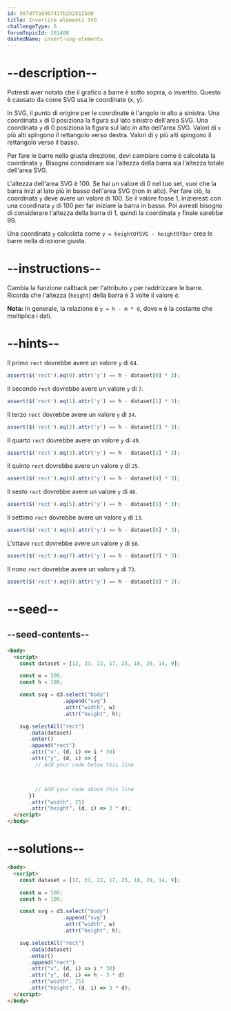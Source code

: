 ```yaml
---
id: 587d7fa9367417b2b2512bd0
title: Invertire elementi SVG
challengeType: 6
forumTopicId: 301488
dashedName: invert-svg-elements
---
```


# --description--

Potresti aver notato che il grafico a barre è sotto soprra, o invertito. Questo è causato da come SVG usa le coordinate (x, y).

In SVG, il punto di origine per le coordinate è l'angolo in alto a sinistra. Una coordinata `x` di 0 posiziona la figura sul lato sinistro dell'area SVG. Una coordinata `y` di 0 posiziona la figura sul lato in alto dell'area SVG. Valori di `x` più alti spingono il rettangolo verso destra. Valori di `y` più alti spingono il rettangolo verso il basso.

Per fare le barre nella giusta direzione, devi cambiare come è calcolata la coordinata `y`. Bisogna considerare sia l'altezza della barra sia l'altezza totale dell'area SVG.

L'altezza dell'area SVG è 100. Se hai un valore di 0 nel tuo set, vuoi che la barra inizi al lato più in basso dell'area SVG (non in alto). Per fare ciò, la coordinata `y` deve avere un valore di 100. Se il valore fosse 1, inizieresti con una coordinata `y` di 100 per far iniziare la barra in basso. Poi avresti bisogno di considerare l'altezza della barra di 1, quindi la coordinata `y` finale sarebbe 99.

Una coordinata `y` calcolata come `y = heightOfSVG - heightOfBar` crea le barre nella direzione giusta.

# --instructions--

Cambia la funzione callback per l'attributo `y` per raddrizzare le barre. Ricorda che l'altezza (`height`) della barra è 3 volte il valore `d`.

**Nota:** In generale, la relazione è `y = h - m * d`, dove `m` è la costante che moltiplica i dati.

# --hints--

Il primo `rect` dovrebbe avere un valore `y` di `64`.

```js
assert($('rect').eq(0).attr('y') == h - dataset[0] * 3);
```

Il secondo `rect` dovrebbe avere un valore `y` di `7`.

```js
assert($('rect').eq(1).attr('y') == h - dataset[1] * 3);
```

Il terzo `rect` dovrebbe avere un valore `y` di `34`.

```js
assert($('rect').eq(2).attr('y') == h - dataset[2] * 3);
```

Il quarto `rect` dovrebbe avere un valore `y` di `49`.

```js
assert($('rect').eq(3).attr('y') == h - dataset[3] * 3);
```

Il quinto `rect` dovrebbe avere un valore `y` di `25`.

```js
assert($('rect').eq(4).attr('y') == h - dataset[4] * 3);
```

Il sesto `rect` dovrebbe avere un valore `y` di `46`.

```js
assert($('rect').eq(5).attr('y') == h - dataset[5] * 3);
```

Il settimo `rect` dovrebbe avere un valore `y` di `13`.

```js
assert($('rect').eq(6).attr('y') == h - dataset[6] * 3);
```

L'ottavo `rect` dovrebbe avere un valore `y` di `58`.

```js
assert($('rect').eq(7).attr('y') == h - dataset[7] * 3);
```

Il nono `rect` dovrebbe avere un valore `y` di `73`.

```js
assert($('rect').eq(8).attr('y') == h - dataset[8] * 3);
```

# --seed--

## --seed-contents--

```html
<body>
  <script>
    const dataset = [12, 31, 22, 17, 25, 18, 29, 14, 9];

    const w = 500;
    const h = 100;

    const svg = d3.select("body")
                  .append("svg")
                  .attr("width", w)
                  .attr("height", h);

    svg.selectAll("rect")
       .data(dataset)
       .enter()
       .append("rect")
       .attr("x", (d, i) => i * 30)
       .attr("y", (d, i) => {
         // Add your code below this line



         // Add your code above this line
       })
       .attr("width", 25)
       .attr("height", (d, i) => 3 * d);
  </script>
</body>
```

# --solutions--

```html
<body>
  <script>
    const dataset = [12, 31, 22, 17, 25, 18, 29, 14, 9];

    const w = 500;
    const h = 100;

    const svg = d3.select("body")
                  .append("svg")
                  .attr("width", w)
                  .attr("height", h);

    svg.selectAll("rect")
       .data(dataset)
       .enter()
       .append("rect")
       .attr("x", (d, i) => i * 30)
       .attr("y", (d, i) => h - 3 * d)
       .attr("width", 25)
       .attr("height", (d, i) => 3 * d);
  </script>
</body>
```
